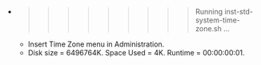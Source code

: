 * >>>>>>>>> Running inst-std-system-time-zone.sh ...
  * Insert Time Zone menu in Administration.
  * Disk size = 6496764K. Space Used = 4K. Runtime = 00:00:00:01.
